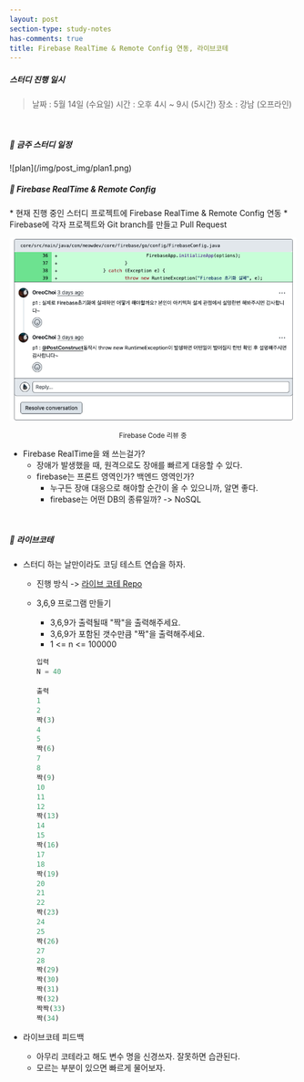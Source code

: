 ```yaml
---
layout: post
section-type: study-notes
has-comments: true
title: Firebase RealTime & Remote Config 연동, 라이브코테
---
```


<h5> 스터디 진행 일시</h5>
<blockquote>날짜 : 5월 14일 (수요일)    
시간 : 오후 4시 ~ 9시 (5시간)   
장소 : 강남 (오프라인)
</blockquote>

<br>

<h5> 🔧 금주 스터디 일정 </h5>
![plan](/img/post_img/plan1.png)

<br>
<h5> 🔧 Firebase RealTime & Remote Config </h5>
* 현재 진행 중인 스터디 프로젝트에 Firebase RealTime & Remote Config 연동
    * Firebase에 각자 프로젝트와 Git branch를 만들고 Pull Request  

![firebase1](/img/post_img/friebase.png)
<small><center> Firebase Code 리뷰 중 </center></small>

* Firebase RealTime을 왜 쓰는걸가?
    * 장애가 발생했을 때, 원격으로도 장애를 빠르게 대응할 수 있다. 
    * firebase는 프론트 영역인가? 백엔드 영역인가?
        * 누구든 장애 대응으로 해야할 순간이 올 수 있으니까, 알면 좋다.
        * firebase는 어떤 DB의 종류일까? -> NoSQL 

<br>  

<h5> 🔧 라이브코테 </h5>

* 스터디 하는 날만이라도 코딩 테스트 연습을 하자.
    * 진행 방식 -> [라이브 코테 Repo](https://github.com/MeowDevelopers/DevDocs/tree/main/LiveCodingTest)
    * 3,6,9 프로그램 만들기
        * 3,6,9가 출력될때 "짝"을 출력해주세요.
        * 3,6,9가 포함된 갯수만큼 "짝"을 출력해주세요.
        * 1 <= n <= 100000  

        ```python
        입력
        N = 40

        출력
        1 
        2 
        짝(3)
        4 
        5 
        짝(6)
        7 
        8 
        짝(9)
        10
        11 
        12 
        짝(13)
        14 
        15 
        짝(16)
        17 
        18 
        짝(19)
        20 
        21 
        22 
        짝(23)
        24 
        25 
        짝(26)
        27 
        28 
        짝(29) 
        짝(30) 
        짝(31) 
        짝(32) 
        짝짝(33) 
        짝(34)
        ```

* 라이브코테 피드백
    * 아무리 코테라고 해도 변수 명을 신경쓰자. 잘못하면 습관된다. 
    * 모르는 부분이 있으면 빠르게 물어보자. 